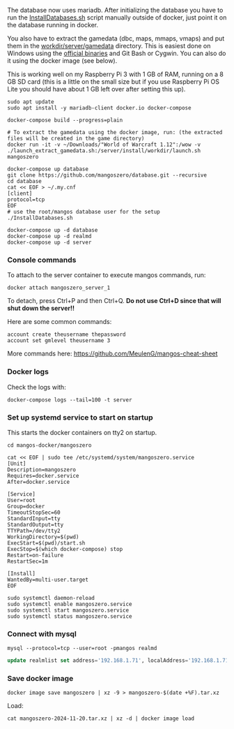 The database now uses mariadb. After initializing the database you have to run the [InstallDatabases.sh](https://github.com/mangoszero/database/blob/master/InstallDatabases.sh) script manually outside of docker, just point it on the database running in docker.

You also have to extract the gamedata (dbc, maps, mmaps, vmaps) and put them in the [workdir/server/gamedata](workdir/server/gamedata) directory. This is easiest done on Windows using the [official binaries](https://github.com/mangoszero/server/releases/latest) and Git Bash or Cygwin. You can also do it using the docker image (see below).

This is working well on my Raspberry Pi 3 with 1 GB of RAM, running on a 8 GB SD card (this is a little on the small size but if you use Raspberry Pi OS Lite you should have about 1 GB left over after setting this up).



```shell
sudo apt update
sudo apt install -y mariadb-client docker.io docker-compose

docker-compose build --progress=plain

# To extract the gamedata using the docker image, run: (the extracted files will be created in the game directory)
docker run -it -v ~/Downloads/"World of Warcraft 1.12":/wow -v ./launch_extract_gamedata.sh:/server/install/workdir/launch.sh mangoszero

docker-compose up database
git clone https://github.com/mangoszero/database.git --recursive
cd database
cat << EOF > ~/.my.cnf
[client]
protocol=tcp
EOF
# use the root/mangos database user for the setup
./InstallDatabases.sh

docker-compose up -d database
docker-compose up -d realmd
docker-compose up -d server
```


### Console commands

To attach to the server container to execute mangos commands, run:

```shell
docker attach mangoszero_server_1
```

To detach, press Ctrl+P and then Ctrl+Q. **Do not use Ctrl+D since that will shut down the server!!**

Here are some common commands:

```
account create theusername thepassword
account set gmlevel theusername 3
```

More commands here: https://github.com/MeulenG/mangos-cheat-sheet


### Docker logs

Check the logs with:

```shell
docker-compose logs --tail=100 -t server
```


### Set up systemd service to start on startup

This starts the docker containers on tty2 on startup.

```shell
cd mangos-docker/mangoszero

cat << EOF | sudo tee /etc/systemd/system/mangoszero.service
[Unit]
Description=mangoszero
Requires=docker.service
After=docker.service

[Service]
User=root
Group=docker
TimeoutStopSec=60
StandardInput=tty
StandardOutput=tty
TTYPath=/dev/tty2
WorkingDirectory=$(pwd)
ExecStart=$(pwd)/start.sh
ExecStop=$(which docker-compose) stop
Restart=on-failure
RestartSec=1m

[Install]
WantedBy=multi-user.target
EOF

sudo systemctl daemon-reload
sudo systemctl enable mangoszero.service
sudo systemctl start mangoszero.service
sudo systemctl status mangoszero.service
```


### Connect with mysql

```shell
mysql --protocol=tcp --user=root -pmangos realmd
```

```sql
update realmlist set address='192.168.1.71', localAddress='192.168.1.71';
```


### Save docker image

```shell
docker image save mangoszero | xz -9 > mangoszero-$(date +%F).tar.xz
```

Load:

```shell
cat mangoszero-2024-11-20.tar.xz | xz -d | docker image load
```
